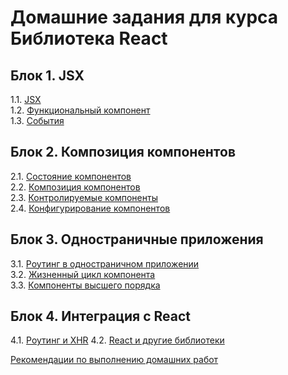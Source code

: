 # Домашние задания для курса Библиотека React

## Блок 1. JSX
1.1. [JSX](./jsx/)  
1.2. [Функциональный компонент](./func-component/)  
1.3. [События](./events/)  

## Блок 2. Композиция компонентов
2.1. [Состояние компонентов](./state/)  
2.2. [Композиция компонентов](./composition/)  
2.3. [Контролируемые компоненты](./ctrl-component/)  
2.4. [Конфигурирование компонентов](./typechecking/)

## Блок 3. Одностраничные приложения
3.1. [Роутинг в одностраничном приложении](./routing)  
3.2. [Жизненный цикл компонента](./lifecycle/)  
3.3. [Компоненты высшего порядка](./hoc/)  

## Блок 4. Интеграция с React
4.1. [Роутинг и XHR](./routing-xhr)
4.2. [React и другие библиотеки](./other-libs)

[Рекомендации по выполнению домашних работ](recomend.md)